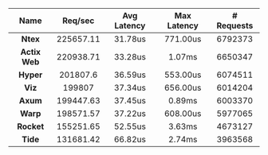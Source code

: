 |   **Name**   |   Req/sec   | Avg Latency | Max Latency |  # Requests |
|:------------:|:-----------:|:-----------:|:-----------:|:-----------:|
|**Ntex**|225657.11|31.78us|771.00us|6792373|
|**Actix Web**|220938.71|33.28us|1.07ms|6650347|
|**Hyper**|201807.6|36.59us|553.00us|6074511|
|**Viz**|199807|37.34us|656.00us|6014204|
|**Axum**|199447.63|37.45us|0.89ms|6003370|
|**Warp**|198571.57|37.22us|608.00us|5977065|
|**Rocket**|155251.65|52.55us|3.63ms|4673127|
|**Tide**|131681.42|66.82us|2.74ms|3963568|
